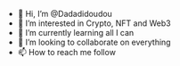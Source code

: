 - 👋 Hi, I’m @Dadadidoudou
- 👀 I’m interested in Crypto, NFT and Web3
- 🌱 I’m currently learning all I can
- 💞️ I’m looking to collaborate on everything
- 📫 How to reach me follow

<!---
Dadadidoudou/Dadadidoudou is a ✨ special ✨ repository because its `README.md` (this file) appears on your GitHub profile.
You can click the Preview link to take a look at your changes.
--->
